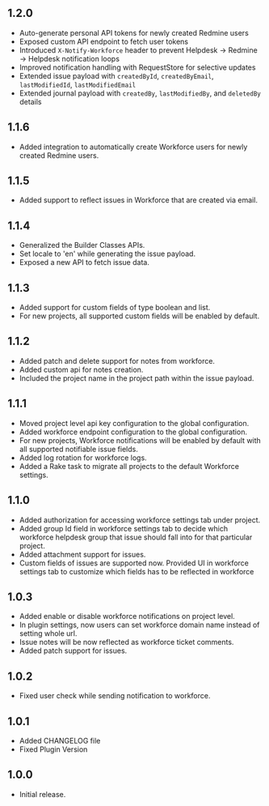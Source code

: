 ## 1.2.0
  * Auto-generate personal API tokens for newly created Redmine users
  * Exposed custom API endpoint to fetch user tokens
  * Introduced `X-Notify-Workforce` header to prevent Helpdesk → Redmine → Helpdesk notification loops
  * Improved notification handling with RequestStore for selective updates
  * Extended issue payload with `createdById`, `createdByEmail`, `lastModifiedId`, `lastModifiedEmail`
  * Extended journal payload with `createdBy`, `lastModifiedBy`, and `deletedBy` details

## 1.1.6
  * Added integration to automatically create Workforce users for newly created Redmine users.

## 1.1.5
  * Added support to reflect issues in Workforce that are created via email.

## 1.1.4
  * Generalized the Builder Classes APIs.
  * Set locale to 'en' while generating the issue payload.
  * Exposed a new API to fetch issue data.

## 1.1.3

* Added support for custom fields of type boolean and list.
* For new projects, all supported custom fields will be enabled by default.

## 1.1.2

* Added patch and delete support for notes from workforce.
* Added custom api for notes creation.
* Included the project name in the project path within the issue payload.

## 1.1.1

* Moved project level api key configuration to the global configuration.
* Added workforce endpoint configuration to the global configuration.
* For new projects, Workforce notifications will be enabled by default with all supported notifiable issue fields.
* Added log rotation for workforce logs.
* Added a Rake task to migrate all projects to the default Workforce settings.

## 1.1.0

* Added authorization for accessing workforce settings tab under project.
* Added group Id field in workforce settings tab to decide which workforce helpdesk group that issue should fall into
  for that particular project.
* Added attachment support for issues.
* Custom fields of issues are supported now. Provided UI in workforce settings tab to customize which fields has to be
  reflected in workforce

## 1.0.3

* Added enable or disable workforce notifications on project level.
* In plugin settings, now users can set workforce domain name instead of setting whole url.
* Issue notes will be now reflected as workforce ticket comments.
* Added patch support for issues.

## 1.0.2

* Fixed user check while sending notification to workforce.

## 1.0.1

* Added CHANGELOG file
* Fixed Plugin Version

## 1.0.0

* Initial release.
